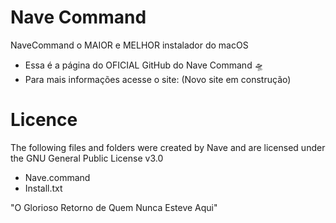 # Nave Command
NaveCommand o MAIOR e MELHOR instalador do macOS

- Essa é a página do OFICIAL GitHub do Nave Command 🛸
- Para mais informações acesse o site: (Novo site em construção)

# Licence
The following files and folders were created by Nave and are licensed under the GNU General Public License v3.0
- Nave.command
- Install.txt

"O Glorioso Retorno de Quem Nunca Esteve Aqui"
